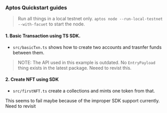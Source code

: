 ### Aptos Quickstart guides

> Run all things in a local testnet only. `aptos node --run-local-testnet --with-facuet` to start the node.

#### 1. Basic Transaction using TS SDK.
  - `src/basicTxn.ts` shows how to create two accounts and trasnfer funds between them.

  > NOTE: The API used in this example is outdated. No `EntryPayload` thing exists in the latest package. Neeed to revist this.


#### 2. Create NFT using SDK
  - `src/firstNFT.ts` create a collections and mints one token from that.

  This seems to fail maybe because of the improper SDK support currently. Need to revisit